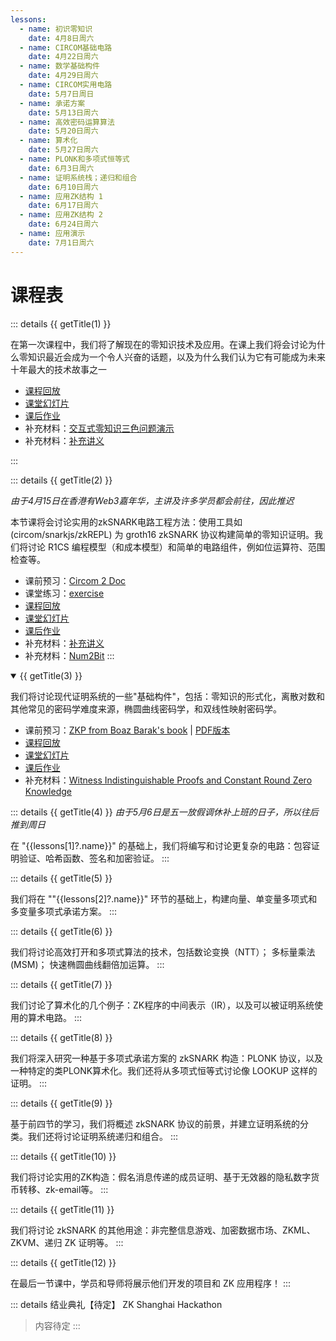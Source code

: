 ```yaml
---
lessons:
  - name: 初识零知识
    date: 4月8日周六
  - name: CIRCOM基础电路
    date: 4月22日周六
  - name: 数学基础构件
    date: 4月29日周六
  - name: CIRCOM实用电路
    date: 5月7日周日
  - name: 承诺方案
    date: 5月13日周六
  - name: 高效密码运算算法
    date: 5月20日周六
  - name: 算术化
    date: 5月27日周六
  - name: PLONK和多项式恒等式
    date: 6月3日周六
  - name: 证明系统栈；递归和组合
    date: 6月10日周六
  - name: 应用ZK结构 1
    date: 6月17日周六
  - name: 应用ZK结构 2
    date: 6月24日周六
  - name: 应用演示
    date: 7月1日周六
---
```


<script setup>
import { useData } from 'vitepress'
import { isProxy, toRaw } from 'vue';

const { frontmatter } = useData()
const lessons = toRaw(frontmatter.value).lessons

function getTitle(number) {
    return `第 ${number} 课【${ lessons[number - 1].date }】 ${ lessons[number - 1]?.name }`;
}

</script>

# 课程表  

::: details {{ getTitle(1) }}

在第一次课程中，我们将了解现在的零知识技术及应用。在课上我们将会讨论为什么零知识最近会成为一个令人兴奋的话题，以及为什么我们认为它有可能成为未来十年最大的技术故事之一

- [课程回放](https://www.youtube.com/watch?v=gTzXM1Se-38)
- [课堂幻灯片](pathname:///lecture/1-intro.pdf)
- [课后作业](./notes/exercise1)
- 补充材料：[交互式零知识三色问题演示](pathname://interactive/graph.html)
- 补充材料：[补充讲义](./notes/lecture1)

:::


::: details {{ getTitle(2) }}

_由于4月15日在香港有Web3嘉年华，主讲及许多学员都会前往，因此推迟_

本节课将会讨论实用的zkSNARK电路工程方法：使用工具如(circom/snarkjs/zkREPL) 为 groth16 zkSNARK 协议构建简单的零知识证明。我们将讨论 R1CS 编程模型（和成本模型）和简单的电路组件，例如位运算符、范围检查等。

- 课前预习：[Circom 2 Doc](https://docs.circom.io/)
- 课堂练习：[exercise](./notes/classexercise2)
- [课程回放](https://www.youtube.com/watch?v=CTJ1JkYLiyw)
- [课堂幻灯片](pathname:///lecture/2-circom1.pdf)
- [课后作业](./notes/exercise2)
- 补充材料：[补充讲义](./notes/lecture2)
- 补充材料：[Num2Bit](./notes/num2bit)
:::


<details class="details custom-block" open="">
<summary>{{ getTitle(3) }}</summary>
<!-- ::: details {{ getTitle(3) }} -->

我们将讨论现代证明系统的一些"基础构件"，包括：零知识的形式化，离散对数和其他常见的密码学难度来源，椭圆曲线密码学，和双线性映射密码学。

- 课前预习：[ZKP from Boaz Barak's book](https://intensecrypto.org/public/lec_14_zero_knowledge.html)
  | [PDF版本](https://files.boazbarak.org/crypto/lec_14_zero_knowledge.pdf)
- [课程回放](https://www.youtube.com/watch?v=Rfs4n4MrQso)
- [课堂幻灯片](pathname:///lecture/3-math.pdf)
- [课后作业](./notes/exercise3)
- 补充材料：[Witness Indistinguishable Proofs and Constant Round Zero Knowledge](https://theory.cs.princeton.edu/uploads/Main/crypto_wi.pdf)
<!-- ::: -->
</details>


::: details {{ getTitle(4) }}
_由于5月6日是五一放假调休补上班的日子，所以往后推到周日_

在 "{{lessons[1]?.name}}" 的基础上，我们将编写和讨论更复杂的电路：包容证明验证、哈希函数、签名和加密验证。
:::


::: details {{ getTitle(5) }}

我们将在 ""{{lessons[2]?.name}}" 环节的基础上，构建向量、单变量多项式和多变量多项式承诺方案。
:::


::: details {{ getTitle(6) }}

我们将讨论高效打开和多项式算法的技术，包括数论变换（NTT）； 多标量乘法 (MSM)； 快速椭圆曲线翻倍加运算。
:::


::: details {{ getTitle(7) }}

我们讨论了算术化的几个例子：ZK程序的中间表示（IR），以及可以被证明系统使用的算术电路。
:::


::: details {{ getTitle(8) }}

我们将深入研究一种基于多项式承诺方案的 zkSNARK 构造：PLONK 协议，以及一种特定的类PLONK算术化。我们还将从多项式恒等式讨论像 LOOKUP 这样的证明。
:::


::: details {{ getTitle(9) }}

基于前四节的学习，我们将概述 zkSNARK 协议的前景，并建立证明系统的分类。我们还将讨论证明系统递归和组合。
:::


::: details {{ getTitle(10) }}

我们将讨论实用的ZK构造：假名消息传递的成员证明、基于无效器的隐私数字货币转移、zk-email等。
:::


::: details {{ getTitle(11) }}

我们将讨论 zkSNARK 的其他用途：非完整信息游戏、加密数据市场、ZKML、ZKVM、递归 ZK 证明等。
:::


::: details {{ getTitle(12) }}

在最后一节课中，学员和导师将展示他们开发的项目和 ZK 应用程序！
:::


::: details 结业典礼【待定】 ZK Shanghai Hackathon
> 内容待定
:::
